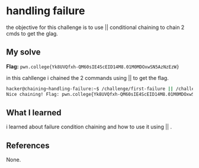 # handling failure
the objective for this challenge is to use || conditional chaining to chain 2 cmds to get the glag.

## My solve
**Flag:** `pwn.college{Yk8UVQfxh-QM60sIE4ScEID14M8.01M0MDOxwSN5AzNzEzW}`

in this cahllenge i chained the 2 commands using || to get the flag.
```bash
hacker@chaining~handling-failure:~$ /challenge/first-failure || /challenge/second
Nice chaining! Flag: pwn.college{Yk8UVQfxh-QM60sIE4ScEID14M8.01M0MDOxwSN5AzNzEzW}
```

## What I learned
i learned about failure condition chaining and how to use it using || .

## References 
None.
